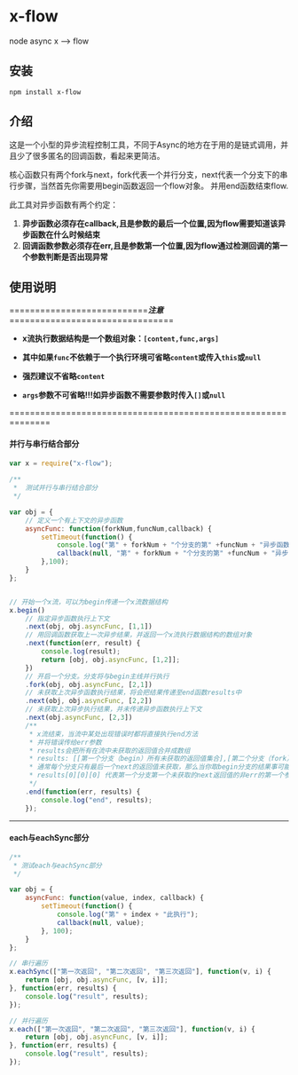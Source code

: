 # x-flow
node async x --> flow

## 安装

    npm install x-flow

## 介绍

  这是一个小型的异步流程控制工具，不同于Async的地方在于用的是链式调用，并且少了很多匿名的回调函数，看起来更简洁。

  核心函数只有两个fork与next，fork代表一个并行分支，next代表一个分支下的串行步骤，当然首先你需要用begin函数返回一个flow对象。 并用end函数结束flow.

  此工具对异步函数有两个约定：

  1. **异步函数必须存在callback,且是参数的最后一个位置,因为flow需要知道该异步函数在什么时候结束**
  2. **回调函数参数必须存在err,且是参数第一个位置,因为flow通过检测回调的第一个参数判断是否出现异常**

## 使用说明

===========================***注意***================================

* **x流执行数据结构是一个数组对象：`[content,func,args]`**

* **其中如果`func`不依赖于一个执行环境可省略`content`或传入`this`或`null`**

* **强烈建议不省略`content`**

* **`args`参数不可省略!!!如异步函数不需要参数时传入`[]`或`null`**

==============================================================

#### 并行与串行结合部分
```` javascript
var x = require("x-flow");
 
/**
 *  测试并行与串行结合部分
 */

var obj = {
	// 定义一个有上下文的异步函数
    asyncFunc: function(forkNum,funcNum,callback) {
        setTimeout(function() {
            console.log("第" + forkNum + "个分支的第" +funcNum + "异步函数开始执行");
            callback(null, "第" + forkNum + "个分支的第" +funcNum + "异步函数执行结果");
        },100);
    }
};


// 开始一个x流，可以为begin传递一个x流数据结构
x.begin()
	// 指定异步函数执行上下文
    .next(obj, obj.asyncFunc, [1,1])
    // 用回调函数获取上一次异步结果，并返回一个x流执行数据结构的数组对象
    .next(function(err, result) {
    	console.log(result);
        return [obj, obj.asyncFunc, [1,2]];
    })
    // 开启一个分支。分支将与begin主线并行执行
    .fork(obj, obj.asyncFunc, [2,1])
    // 未获取上次异步函数执行结果，将会把结果传递至end函数results中
    .next(obj, obj.asyncFunc, [2,2])
    // 未获取上次异步执行结果，并未传递异步函数执行上下文
    .next(obj.asyncFunc, [2,3])
    /** 
     * x流结束，当流中某处出现错误时都将直接执行end方法
     * 并将错误传给err参数
     * results会把所有在流中未获取的返回值合并成数组 
     * results: [[第一个分支（begin）所有未获取的返回值集合],[第二个分支（fork）所有未获取的返回值集合]...]
     * 通常每个分支只有最后一个next的返回值未获取，那么当你取begin分支的结果事可能是这样的 results[0][0]
     * results[0][0][0] 代表第一个分支第一个未获取的next返回值的非err的第一个参数	
     */
    .end(function(err, results) {
        console.log("end", results);
    });
````
-------------------
#### each与eachSync部分	
```` javascript
/**
 * 测试each与eachSync部分
 */

var obj = {
    asyncFunc: function(value, index, callback) {
        setTimeout(function() {
            console.log("第" + index + "此执行");
            callback(null, value);
        }, 100);
    }
};

// 串行遍历
x.eachSync(["第一次返回", "第二次返回", "第三次返回"], function(v, i) {
    return [obj, obj.asyncFunc, [v, i]];
}, function(err, results) {
    console.log("result", results);
});

// 并行遍历
x.each(["第一次返回", "第二次返回", "第三次返回"], function(v, i) {
    return [obj, obj.asyncFunc, [v, i]];
}, function(err, results) {
    console.log("result", results);
});
````


